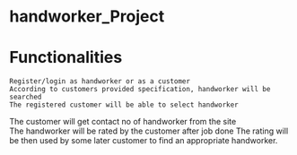 # handworker_Project



# Functionalities
	Register/login as handworker or as a customer
	According to customers provided specification, handworker will be searched
	The registered customer will be able to select handworker
  The customer will get contact no of handworker from the site  
  The handworker will be rated by the customer after job done 
	The rating will be then used by some later customer to find an appropriate handworker. 

